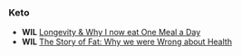
### Keto

* **WIL** [Longevity & Why I now eat One Meal a Day](https://www.youtube.com/watch?v=PKfR6bAXr-c&t=773s)
* **WIL** [The Story of Fat: Why we were Wrong about Health](https://www.youtube.com/watch?v=5S6-v37nOtY&t=13s)
